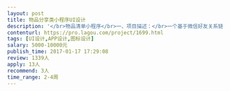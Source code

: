 ```yaml
---                
layout: post       
title: 物品分享类小程序UI设计           
description: '</br>物品清单小程序</br>一、项目描述：</br>一个基于微信好友关系链之间的、物品信息共享的工具。内容范围为物品的图文分享，用户可以上传图文，生成物品卡片，物品卡片组成清单。功能特点为协作，用户A创建清单，如分享给用户B，则B可以参与编辑，向该清单中添加物品和评论。</br>二、主要功能点：</br>创建清单；创建物品；分享清单；参与清单协作</br>三、可参考产品：</br>豆瓣东西，豆列；Pinterest boards</br></br>人员要求：</br>优先考虑杭州本地设计师</br>'     
contenturl: https://pro.lagou.com/project/1699.html      
tags: [UI设计,APP设计,图标设计]            
salary: 5000-10000元          
publish_time: 2017-01-17 17:29:08         
review: 1339人                   
apply: 13人                   
recommend: 3人                   
time_range: 2-4周              
---                 
```


